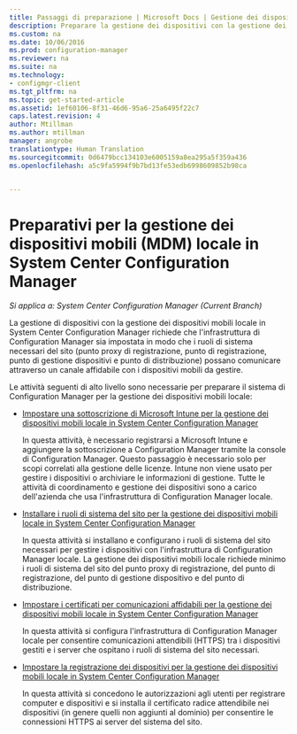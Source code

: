 ```yaml
---
title: Passaggi di preparazione | Microsoft Docs | Gestione dei dispositivi mobili locale
description: Preparare la gestione dei dispositivi con la gestione dei dispositivi mobili locale in System Center Configuration Manager.
ms.custom: na
ms.date: 10/06/2016
ms.prod: configuration-manager
ms.reviewer: na
ms.suite: na
ms.technology:
- configmgr-client
ms.tgt_pltfrm: na
ms.topic: get-started-article
ms.assetid: 1ef60106-8f31-46d6-95a6-25a6495f22c7
caps.latest.revision: 4
author: Mtillman
ms.author: mtillman
manager: angrobe
translationtype: Human Translation
ms.sourcegitcommit: 0d6479bcc134103e6005159a8ea295a5f359a436
ms.openlocfilehash: a5c9fa5994f9b7bd13fe53edb6998609852b98ca


---
```

# <a name="preparation-steps-for-on-premises-mobile-device-management-in-system-center-configuration-manager"></a>Preparativi per la gestione dei dispositivi mobili (MDM) locale in System Center Configuration Manager

*Si applica a: System Center Configuration Manager (Current Branch)*

La gestione di dispositivi con la gestione dei dispositivi mobili locale in System Center Configuration Manager richiede che l'infrastruttura di Configuration Manager sia impostata in modo che i ruoli di sistema necessari del sito (punto proxy di registrazione, punto di registrazione, punto di gestione dispositivi e punto di distribuzione) possano comunicare attraverso un canale affidabile con i dispositivi mobili da gestire.  

 Le attività seguenti di alto livello sono necessarie per preparare il sistema di Configuration Manager per la gestione dei dispositivi mobili locale:  

-   [Impostare una sottoscrizione di Microsoft Intune per la gestione dei dispositivi mobili locale in System Center Configuration Manager](../../mdm/get-started/set-up-intune-subscription-on-premises-mdm.md)  

     In questa attività, è necessario registrarsi a Microsoft Intune e aggiungere la sottoscrizione a Configuration Manager tramite la console di Configuration Manager. Questo passaggio è necessario solo per scopi correlati alla gestione delle licenze. Intune non viene usato per gestire i dispositivi o archiviare le informazioni di gestione. Tutte le attività di coordinamento e gestione dei dispositivi sono a carico dell'azienda che usa l'infrastruttura di Configuration Manager locale.  

-   [Installare i ruoli di sistema del sito per la gestione dei dispositivi mobili locale in System Center Configuration Manager](../../mdm/get-started/install-site-system-roles-for-on-premises-mdm.md)  

     In questa attività si installano e configurano i ruoli di sistema del sito necessari per gestire i dispositivi con l'infrastruttura di Configuration Manager locale. La gestione dei dispositivi mobili locale richiede minimo i ruoli di sistema del sito del punto proxy di registrazione, del punto di registrazione, del punto di gestione dispositivo e del punto di distribuzione.  

-   [Impostare i certificati per comunicazioni affidabili per la gestione dei dispositivi mobili locale in System Center Configuration Manager](../../mdm/get-started/set-up-certificates-on-premises-mdm.md)  

     In questa attività si configura l'infrastruttura di Configuration Manager locale per consentire comunicazioni attendibili (HTTPS) tra i dispositivi gestiti e i server che ospitano i ruoli di sistema del sito necessari.  

-   [Impostare la registrazione dei dispositivi per la gestione dei dispositivi mobili locale in System Center Configuration Manager](../../mdm/get-started/set-up-device-enrollment-on-premises-mdm.md)  

     In questa attività si concedono le autorizzazioni agli utenti per registrare computer e dispositivi e si installa il certificato radice attendibile nei dispositivi (in genere quelli non aggiunti al dominio) per consentire le connessioni HTTPS ai server del sistema del sito.  



<!--HONumber=Dec16_HO3-->


